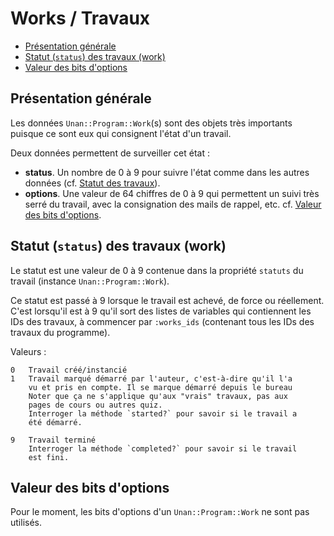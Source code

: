 # Works / Travaux

* [Présentation générale](#presentationgenerale)
* [Statut (`status`) des travaux (work)](#statutdutravail)
* [Valeur des bits d'options](#valeursbitsoptions)

<!-- -------------------------------------------------------------- -->

<a name='presentationgenerale'></a>

## Présentation générale

Les données `Unan::Program::Work`(s) sont des objets très importants puisque ce sont eux qui consignent l'état d'un travail.

Deux données permettent de surveiller cet état :

* **status**. Un nombre de 0 à 9 pour suivre l'état comme dans les autres données (cf. [Statut des travaux](#statutdutravail)).
* **options**. Une valeur de 64 chiffres de 0 à 9 qui permettent un suivi très serré du travail, avec la consignation des mails de rappel, etc. cf. [Valeur des bits d'options](#valeursbitsoptions).


<a name='statutdutravail'></a>

## Statut (`status`) des travaux (work)

Le statut est une valeur de 0 à 9 contenue dans la propriété `statuts` du travail (instance `Unan::Program::Work`).

Ce statut est passé à 9 lorsque le travail est achevé, de force ou réellement. C'est lorsqu'il est à 9 qu'il sort des listes de variables qui contiennent les IDs des travaux, à commencer par `:works_ids` (contenant tous les IDs des travaux du programme).

Valeurs :

    0   Travail créé/instancié
    1   Travail marqué démarré par l'auteur, c'est-à-dire qu'il l'a
        vu et pris en compte. Il se marque démarré depuis le bureau
        Noter que ça ne s'applique qu'aux "vrais" travaux, pas aux
        pages de cours ou autres quiz.
        Interroger la méthode `started?` pour savoir si le travail a
        été démarré.

    9   Travail terminé
        Interroger la méthode `completed?` pour savoir si le travail
        est fini.

<a name='valeursbitsoptions'></a>

## Valeur des bits d'options

Pour le moment, les bits d'options d'un `Unan::Program::Work` ne sont pas utilisés.
